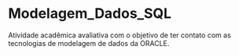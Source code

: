 # Modelagem_Dados_SQL

Atividade acadêmica avaliativa com o objetivo de ter contato com as tecnologias de modelagem de dados da ORACLE. 
